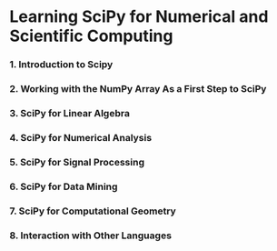 # Learning SciPy for Numerical and Scientific Computing

### 1. Introduction to Scipy

### 2. Working with the NumPy Array As a First Step to SciPy

### 3. SciPy for Linear Algebra
### 4. SciPy for Numerical Analysis
### 5. SciPy for Signal Processing
### 6. SciPy for Data Mining
### 7. SciPy for Computational Geometry
### 8. Interaction with Other Languages